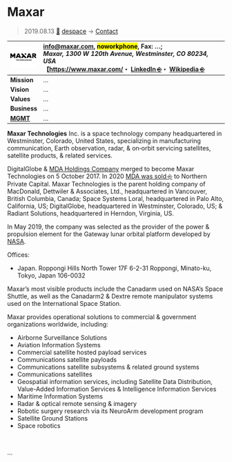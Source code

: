 # Maxar
> 2019.08.13 [🚀](../../index/index.md) [despace](../index.md) → [Contact](../contact.md)

|[![](../f/contact/m/maxar_logo1_thumb.webp)](../f/contact/m/maxar_logo1.webp)|<info@maxar.com>, <mark>noworkphone</mark>, Fax: …;<br> *Maxar, 1300 W 120th Avenue, Westminster, CO 80234, USA*<br> 【<https://www.maxar.com/>・ [LinkedIn ⎆](https://www.linkedin.com/company/maxar-technologies-ltd/)・ [Wikipedia ⎆](https://en.wikipedia.org/wiki/Maxar_Technologies)|
|:-|:-|
|**Mission**|…|
|**Vision**|…|
|**Values**|…|
|**Business**|…|
|**[MGMT](../mgmt.md)**|…|

**Maxar Technologies** Inc. is a space technology company headquartered in Westminster, Colorado, United States, specializing in manufacturing communication, Earth observation, radar, & on‑orbit servicing satellites, satellite products, & related services.

DigitalGlobe & [MDA Holdings Company](mda.md) merged to become Maxar Technologies on 5 October 2017. In 2020 [MDA was sold ⎆](http://investor.maxar.com/investor-news/press-release-details/2019/Maxar-Technologies-to-Sell-MDA-to-Northern-Private-Capital-for-CAD1-Billion/default.aspx) to Northern Private Capital. Maxar Technologies is the parent holding company of MacDonald, Dettwiler & Associates, Ltd., headquartered in Vancouver, British Columbia, Canada; Space Systems Loral, headquartered in Palo Alto, California, US; DigitalGlobe, headquartered in Westminster, Colorado, US; & Radiant Solutions, headquartered in Herndon, Virginia, US.

In May 2019, the company was selected as the provider of the power & propulsion element for the Gateway lunar orbital platform developed by [NASA](nasa.md).

Offices:

   - Japan. Roppongi Hills North Tower 17F 6-2-31 Roppongi, Minato-ku, Tokyo, Japan 106-0032

Maxar’s most visible products include the Canadarm used on NASA’s Space Shuttle, as well as the Canadarm2 & Dextre remote manipulator systems used on the International Space Station.

Maxar provides operational solutions to commercial & government organizations worldwide, including:

   - Airborne Surveillance Solutions
   - Aviation Information Systems
   - Commercial satellite hosted payload services
   - Communications satellite payloads
   - Communications satellite subsystems & related ground systems
   - Communications satellites
   - Geospatial information services, including Satellite Data Distribution, Value-Added Information Services & Intelligence Information Services
   - Maritime Information Systems
   - Radar & optical remote sensing & imagery
   - Robotic surgery research via its NeuroArm development program
   - Satellite Ground Stations
   - Space robotics

<p style="page-break-after:always"> </p>

…
